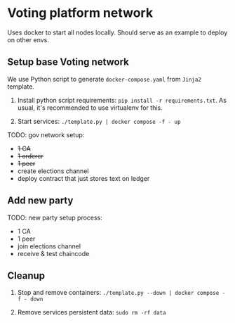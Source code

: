 # Voting platform network

Uses docker to start all nodes locally. Should serve as an example to deploy on other envs.

## Setup base Voting network

We use Python script to generate `docker-compose.yaml` from `Jinja2` template.

1. Install python script requirements: `pip install -r requirements.txt`.
As usual, it's recommended to use virtualenv for this.

2. Start services: `./template.py | docker compose -f - up`

TODO: gov network setup:
* ~~1 CA~~
* ~~1 orderer~~
* ~~1 peer~~
* create elections channel
* deploy contract that just stores text on ledger

## Add new party

TODO: new party setup process:
* 1 CA
* 1 peer
* join elections channel
* receive & test chaincode

## Cleanup

1. Stop and remove containers: `./template.py --down | docker compose -f - down`

2. Remove services persistent data: `sudo rm -rf data`
